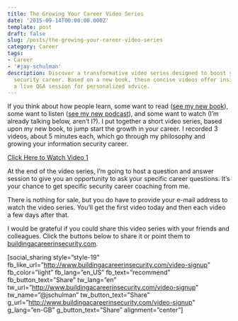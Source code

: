 ```yaml
---
title: The Growing Your Career Video Series
date: '2015-09-14T00:00:00.000Z'
template: post
draft: false
slug: /posts/the-growing-your-career-video-series
category: Career
tags:
- Career
- '#jay-schulman'
description: Discover a transformative video series designed to boost your information
  security career. Based on a new book, these concise videos offer insights and include
  a live Q&A session for personalized advice.
---
```

If you think about how people learn, some want to read ([see my new book](https://www.jayschulman.com/my-new-book-is-out-and-its-free/)), some want to listen ([see my new podcast](https://www.jayschulman.com/episode1/)), and some want to watch (I’m already talking below, aren’t I?). I put together a short video series, based upon my new book, to jump start the growth in your career. I recorded 3 videos, about 5 minutes each, which go through my philosophy and growing your information security career.

[Click Here to Watch Video 1](https://jayschulman.leadpages.co/leadbox/142094f73f72a2%3A11a42adcc346dc/5707648880082944/)

At the end of the video series, I’m going to host a question and answer session to give you an opportunity to ask your specific career questions. It’s your chance to get specific security career coaching from me.

There is nothing for sale, but you do have to provide your e-mail address to watch the video series. You’ll get the first video today and then each video a few days after that.

I would be grateful if you could share this video series with your friends and colleagues. Click the buttons below to share it or point them to [buildingacareerinsecurity.com](http://buildingacareerinsecurity.com).

[social_sharing style=”style-19" fb_like_url=”http://www.buildingacareerinsecurity.com/video-signup" fb_color=”light” fb_lang=”en_US” fb_text=”recommend” fb_button_text=”Share” tw_lang=”en” tw_url=”http://www.buildingacareerinsecurity.com/video-signup" tw_name=”@jschulman” tw_button_text=”Share” g_url=”http://www.buildingacareerinsecurity.com/video-signup" g_lang=”en-GB” g_button_text=”Share” alignment=”center”]